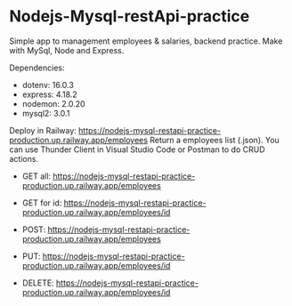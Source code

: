# Nodejs-Mysql-restApi-practice

Simple app to management employees &amp; salaries, backend practice. Make with MySql, Node and Express.

Dependencies:
 - dotenv: 16.0.3
 - express: 4.18.2
 - nodemon: 2.0.20
 - mysql2: 3.0.1

Deploy in Railway: https://nodejs-mysql-restapi-practice-production.up.railway.app/employees
Return a employees list (.json). You can use Thunder Client in Visual Studio Code or Postman to do CRUD actions.

- GET all: https://nodejs-mysql-restapi-practice-production.up.railway.app/employees

- GET for id: https://nodejs-mysql-restapi-practice-production.up.railway.app/employees/id

- POST: https://nodejs-mysql-restapi-practice-production.up.railway.app/employees

- PUT: https://nodejs-mysql-restapi-practice-production.up.railway.app/employees/id

- DELETE: https://nodejs-mysql-restapi-practice-production.up.railway.app/employees/id
